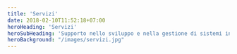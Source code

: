 ```yaml
---
title: 'Servizi'
date: 2018-02-10T11:52:18+07:00
heroHeading: 'Servizi'
heroSubHeading: 'Supporto nello sviluppo e nella gestione di sistemi informatici innovativi'
heroBackground: "/images/servizi.jpg"
---
```

